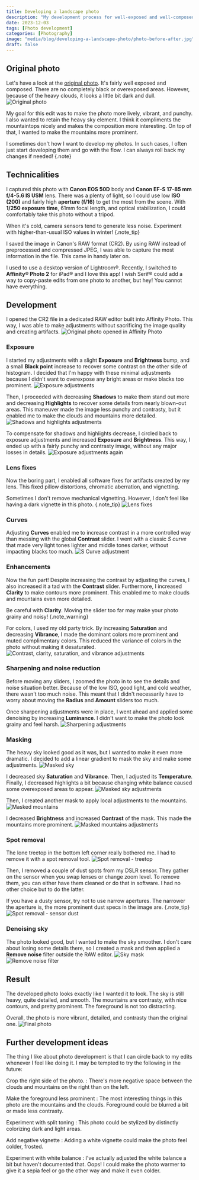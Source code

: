 ```yaml
---
title: Developing a landscape photo
description: "My development process for well-exposed and well-composed RAW landscape photos."
date: 2023-12-03
tags: [Photo development]
categories: [Photography]
image: "media/blog/developing-a-landscape-photo/photo-before-after.jpg"
draft: false
---
```


## Original photo

Let's have a look at the [original photo](/media/blog/developing-a-landscape-photo/original-photo.cr2). It's fairly well exposed and composed. There are no completely black or overexposed areas. However, because of the heavy clouds, it looks a little bit dark and dull.![Original photo](media/blog/developing-a-landscape-photo/original-photo.jpg)

My goal for this edit was to make the photo more lively, vibrant, and punchy. I also wanted to retain the heavy sky element. I think it compliments the mountaintops nicely and makes the composition more interesting. On top of that, I wanted to make the mountains more prominent.

I sometimes don't how I want to develop my photos. In such cases, I often just start developing them and go with the flow. I can always roll back my changes if needed!
{.note}

## Technicalities

I captured this photo with **Canon EOS 50D** body and **Canon EF-S 17-85 mm f/4-5.6 IS USM** lens. There was a plenty of light, so I could use low **ISO (200)** and fairly high **aperture (f/16)** to get the most from the scene. With **1/250 exposure time**, 61mm focal length, and optical stabilization, I could comfortably take this photo without a tripod.

When it's cold, camera sensors tend to generate less noise. Experiment with higher-than-usual ISO values in winter!
{.note_tip}

I saved the image in Canon's RAW format (CR2). By using RAW instead of preprocessed and compressed JPEG, I was able to capture the most information in the file. This came in handy later on.

I used to use a desktop version of Lightroom®. Recently, I switched to **Affinity® Photo 2** for iPad® and I love this app! I wish Serif® could add a way to copy-paste edits from one photo to another, but hey! You cannot have everything.

## Development

I opened the CR2 file in a dedicated RAW editor built into Affinity Photo. This way, I was able to make adjustments without sacrificing the image quality and creating artifacts.
![Original photo opened in Affinity Photo](media/blog/developing-a-landscape-photo/affinity-photo-1.jpg)

### Exposure

I started my adjustments with a slight **Exposure** and **Brightness** bump, and a small **Black point** increase to recover some contrast on the other side of histogram. I decided that I'm happy with these minimal adjustments because I didn't want to overexpose any bright areas or make blacks too prominent.
![Exposure adjustments](media/blog/developing-a-landscape-photo/affinity-photo-2.jpg)

Then, I proceeded with decreasing **Shadows** to make them stand out more and decreasing **Highlights** to recover some details from nearly blown-out areas. This maneuver made the image less punchy and contrasty, but it enabled me to make the clouds and mountains more detailed.
![Shadows and highlights adjustments](media/blog/developing-a-landscape-photo/affinity-photo-3.jpg)

To compensate for shadows and highlights decrease, I circled back to exposure adjustments and increased **Exposure** and **Brightness**. This way, I ended up with a fairly punchy and contrasty image, without any major losses in details.
![Exposure adjustments again](media/blog/developing-a-landscape-photo/affinity-photo-4.jpg)

### Lens fixes

Now the boring part, I enabled all software fixes for artifacts created by my lens. This fixed pillow distortions, chromatic aberration, and vignetting.

Sometimes I don't remove mechanical vignetting. However, I don't feel like having a dark vignette in this photo.
{.note_tip}
![Lens fixes](media/blog/developing-a-landscape-photo/affinity-photo-5.jpg)

### Curves

Adjusting **Curves** enabled me to increase contrast in a more controlled way than messing with the global **Contrast** slider. I went with a classic *S curve* that made very light tones lighter and middle tones darker, without impacting blacks too much.
![S Curve adjustment](media/blog/developing-a-landscape-photo/affinity-photo-6.jpg)

### Enhancements

Now the fun part! Despite increasing the contrast by adjusting the curves, I also increased it a tad with the **Contrast** slider. Furthermore, I increased **Clarity** to make contours more prominent. This enabled me to make clouds and mountains even more detailed.

Be careful with **Clarity**. Moving the slider too far may make your photo grainy and noisy!
{.note_warning}

For colors, I used my old party trick. By increasing **Saturation** and decreasing **Vibrance**, I made the dominant colors more prominent and muted complimentary colors. This reduced the variance of colors in the photo without making it desaturated.
![Contrast, clarity, saturation, and vibrance adjustments](media/blog/developing-a-landscape-photo/affinity-photo-7.jpg)

### Sharpening and noise reduction

Before moving any sliders, I zoomed the photo in to see the details and noise situation better. Because of the low ISO, good light, and cold weather, there wasn't too much noise. This meant that I didn't necessarily have to worry about moving the **Radius** and **Amount** sliders too much.  

Once sharpening adjustments were in place, I went ahead and applied some denoising by increasing **Luminance**. I didn't want to make the photo look grainy and feel harsh.
![Sharpening adjustments](media/blog/developing-a-landscape-photo/affinity-photo-8.jpg)

### Masking

The heavy sky looked good as it was, but I wanted to make it even more dramatic. I decided to add a linear gradient to mask the sky and make some adjustments.
![Masked sky](media/blog/developing-a-landscape-photo/affinity-photo-9.jpg)

I decreased sky **Saturation** and **Vibrance**. Then, I adjusted its **Temperature**. Finally, I decreased highlights a bit because changing white balance caused some overexposed areas to appear.
![Masked sky adjustments](media/blog/developing-a-landscape-photo/affinity-photo-10.jpg)

Then, I created another mask to apply local adjustments to the mountains.
![Masked mountains](media/blog/developing-a-landscape-photo/affinity-photo-11.jpg)

I decreased **Brightness** and increased **Contrast** of the mask. This made the mountains more prominent.
![Masked mountains adjustments](media/blog/developing-a-landscape-photo/affinity-photo-12.jpg)

### Spot removal

The lone treetop in the bottom left corner really bothered me. I had to remove it with a spot removal tool.
![Spot removal - treetop](media/blog/developing-a-landscape-photo/affinity-photo-13.jpg)

Then, I removed a couple of dust spots from my DSLR sensor. They gather on the sensor when you swap lenses or change zoom level. To remove them, you can either have them cleaned or do that in software. I had no other choice but to do the latter.

If you have a dusty sensor, try not to use narrow apertures. The narrower the aperture is, the more prominent dust specs in the image are.
{.note_tip}
![Spot removal - sensor dust](media/blog/developing-a-landscape-photo/affinity-photo-14.jpg)

### Denoising sky

The photo looked good, but I wanted to make the sky smoother. I don't care about losing some details there, so I created a mask and then applied a **Remove noise** filter outside the RAW editor.
![Sky mask](media/blog/developing-a-landscape-photo/affinity-photo-15.jpg)
![Remove noise filter](media/blog/developing-a-landscape-photo/affinity-photo-16.jpg)

## Result

The developed photo looks exactly like I wanted it to look. The sky is still heavy, quite detailed, and smooth. The mountains are contrasty, with nice contours, and pretty prominent. The foreground is not too distracting.

Overall, the photo is more vibrant, detailed, and contrasty than the original one.
![Final photo](media/blog/developing-a-landscape-photo/final-photo.jpg)

## Further development ideas

The thing I like about photo development is that I can circle back to my edits whenever I feel like doing it. I may be tempted to try the following in the future:

Crop the right side of the photo.
: There's more negative space between the clouds and mountains on the right than on the left.

Make the foreground less prominent
: The most interesting things in this photo are the mountains and the clouds. Foreground could be blurred a bit or made less contrasty.

Experiment with split toning
: This photo could be stylized by distinctly colorizing dark and light areas.

Add negative vignette
: Adding a white vignette could make the photo feel colder, frosted.

Experiment with white balance
: I've actually adjusted the white balance a bit but haven't documented that. Oops! I could make the photo warmer to give it a sepia feel or go the other way and make it even colder.
